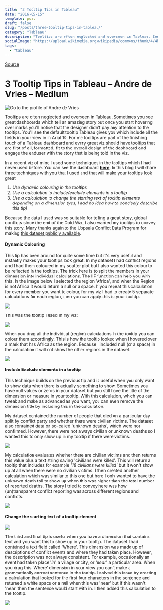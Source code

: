 ```yaml
---
title: "3 Tooltip Tips in Tableau"
date: "2016-05-15"
template: post
draft: false
slug: "/posts/three-tooltip-tips-in-tableau/"
category: "Tableau"
description: "Tooltips are often neglected and overseen in Tableau. Sometimes you see great dashboards which tell an amazing story but once you start hovering over marks you'll notice that the designer didn't pay any attention to the tooltips. In this blog post I'll give you some tips on how to format your tooltips."
socialImage: "https://upload.wikimedia.org/wikipedia/commons/thumb/4/4b/Tableau_Logo.png/1600px-Tableau_Logo.png"
tags:
  - "tableau"
---
```


[Source](https://medium.com/@andre.devries/3-tooltip-tips-in-tableau-e1d58ba4cc24 "Permalink to 3 Tooltip Tips in Tableau – Andre de Vries – Medium")

# 3 Tooltip Tips in Tableau – Andre de Vries – Medium

![Go to the profile of Andre de Vries][1]

Tooltips are often neglected and overseen in Tableau. Sometimes you see great dashboards which tell an amazing story but once you start hovering over marks you'll notice that the designer didn't pay any attention to the tooltips. You'll see the default tooltip Tableau gives you which include all the fields in your view in in Arial 10. For me tooltips are part of the finishing touch of a Tableau dashboard and every great viz should have tooltips that are first of all, formatted, fit to the overall design of the dashboard and engage the enduser with the story that is being told in the viz.

In a recent viz of mine I used some techniques in the tooltips which I had never used before. You can see the dashboard [**here**][2]. In this blog I will share three techniques with you that I used and that will make your tooltips look great.

1. _Use dynamic colouring in the tooltips_
2. _Use a calculation to include/exclude elements in a tooltip_
3. _Use a calculation to change the starting text of tooltip elements depending on a dimension (yes, I had no idea how to concisely describe this tip)_

Because the data I used was so suitable for telling a great story, global conflicts since the end of the Cold War, I also wanted my tooltips to convey this story. Many thanks again to the Uppsala Conflict Data Program for making [this dataset publicly available][3].

#### **Dynamic Colouring**

This tip has been around for quite some time but it's very useful and instantly makes your tooltips look great. In my dataset I had conflict regions and I had them coloured in my scatter plot but I also wanted this colour to be reflected in the tooltips. The trick here is to split the members in your dimension into individual calculations. The IIF function can help you with this. In the image below I selected the region 'Africa', and when the Region is not Africa it would return a null or a space. If you repeat this calculation for every member you want to colour, for my viz I had to create 5 separate calculations for each region, then you can apply this to your tooltip.

![][4]

This was the tooltip I used in my viz:

![][5]

When you drag all the individual (region) calculations in the tooltip you can colour them accordingly. This is how the tooltip looked when I hovered over a mark that has Africa as the region. Because I included null (or a space) in the calculation it will not show the other regions in the dataset.

![][6]

#### **Include Exclude elements in a tooltip**

This technique builds on the previous tip and is useful when you only want to show data when there is actually something to show. Sometimes you have null values or zeros in your dataset but you still have the title of the dimension or measure in your tooltip. With this calculation, which you can tweak and make as advanced as you want, you can even remove the dimension title by including this in the calculation.

My dataset contained the number of people that died on a particular day split by conflict party and whether there were civilian victims. The dataset also contained data on so-called 'unknown deaths', which were not confirmed. However, there were not always civilian or unknown deaths so I wanted this to only show up in my tooltip if there were victims.

![][7]

My calculation evaluates whether there are civilian victims and then returns this value plus a text string saying 'civilians were killed'. This will return a tooltip that includes for example _'18 civilians were killed'_ but it won't show up at all when there were no civilian victims. I then created another calculation which was similar to this one but here I only wanted to have the unknown death toll to show up when this was higher than the total number of reported deaths. The story I tried to convey here was how (un)transparent conflict reporting was across different regions and conflicts.

![][8]

#### **Change the starting text of a tooltip element**

![][9]

The third and final tip is useful when you have a dimension that contains text and you want this to show up in your tooltip. The dataset I had contained a text field called 'Where'. This dimension was made up of descriptions of conflict events and where they had taken place. However, the description was not always consistent. For example, occasionally an event had taken place '_in_' a village or city, or '_near_' a particular area. When you drag this 'Where' dimension in your view you can't make a grammatically correct sentence in the tooltip. I solved this issue by creating a calculation that looked for the first four characters in the sentence and returned a white space or a null when this was 'near' but if this wasn't 'near' then the sentence would start with in. I then added this calculation to the tooltip.

![][10]

[1]: https://cdn-images-1.medium.com/fit/c/100/100/1*tGdCsXyy90JvZ3c4EdEsjQ.jpeg
[2]: https://public.tableau.com/profile/andre.de.vries#!/vizhome/ForgottenConflicts/CONFLICTMAP
[3]: http://ucdp.uu.se/
[4]: https://cdn-images-1.medium.com/max/1600/0*NQIdF6dyq8ONCXrz.
[5]: https://cdn-images-1.medium.com/max/1600/0*3lQ80GIAARs6mcdC.
[6]: https://cdn-images-1.medium.com/max/1200/0*JRiVD8rfHL_-1J5B.
[7]: https://cdn-images-1.medium.com/max/1600/0*I25aXlvHMik4RNAd.
[8]: https://cdn-images-1.medium.com/max/1600/0*YpzodVhy5qr_JfhZ.
[9]: https://cdn-images-1.medium.com/max/1200/1*c8lAned0hspWmQQfIYna1A.png
[10]: https://cdn-images-1.medium.com/max/1600/0*kmh-94glgO4fCE0C.
